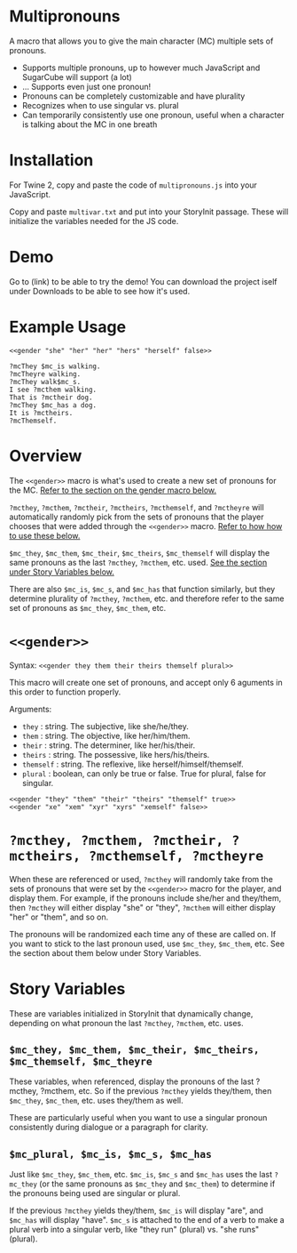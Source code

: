 # Multipronouns
A macro that allows you to give the main character (MC) multiple sets of pronouns.

* Supports multiple pronouns, up to however much JavaScript and SugarCube will support (a lot)
* ... Supports even just one pronoun!
* Pronouns can be completely customizable and have plurality
* Recognizes when to use singular vs. plural
* Can temporarily consistently use one pronoun, useful when a character is talking about the MC in one breath

# Installation

For Twine 2, copy and paste the code of `multipronouns.js` into your JavaScript.

Copy and paste `multivar.txt` and put into your StoryInit passage. These will initialize the variables needed for the JS code.

# Demo
Go to (link) to be able to try the demo! You can download the project iself under Downloads to be able to see how it's used.

# Example Usage

```<<gender "they" "them" "their" "theirs" "themself" true>>
<<gender "she" "her" "her" "hers" "herself" false>>

?mcThey $mc_is walking.
?mcTheyre walking.
?mcThey walk$mc_s.
I see ?mcthem walking.
That is ?mctheir dog.
?mcThey $mc_has a dog.
It is ?mctheirs.
?mcThemself.
```

# Overview
The ``<<gender>>`` macro is what's used to create a new set of pronouns for the MC. [Refer to the section on the gender macro below.](https://github.com/mystyriarious/multipronouns/blob/main/README.md#gender)

`?mcthey`, `?mcthem`, `?mctheir`, `?mctheirs`, `?mcthemself`, and `?mctheyre` will automatically randomly pick from the sets of pronouns that the player chooses that were added through the ``<<gender>>`` macro. [Refer to how how to use these below.]([https://github.com/mystyriarious/multipronouns/blob/main/README.md#gender](https://github.com/mystyriarious/multipronouns/blob/main/README.md#mcthey-mcthem-mctheir-mctheirs-mcthemself-mctheyre))

`$mc_they`, `$mc_them`, `$mc_their`, `$mc_theirs`, `$mc_themself` will display the same pronouns as the last `?mcthey`, `?mcthem`, etc. used. [See the section under Story Variables below.](https://github.com/mystyriarious/multipronouns/blob/main/README.md#mcthey-mcthem-mctheir-mctheirs-mcthemself-mctheyre)

There are also `$mc_is`, `$mc_s`, and `$mc_has` that function similarly, but they determine plurality of `?mcthey`, `?mcthem`, etc. and therefore refer to the same set of pronouns as `$mc_they`, `$mc_them`, etc.

# `<<gender>>`
Syntax: `<<gender they them their theirs themself plural>>`

This macro will create one set of pronouns, and accept only 6 aguments in this order to function properly.

Arguments:
* `they` : string. The subjective, like she/he/they.
* `them` : string. The objective, like her/him/them.
* `their` : string. The determiner, like her/his/their.
* `theirs` : string. The possessive, like hers/his/theirs.
* `themself` : string. The reflexive, like herself/himself/themself.
* `plural` : boolean, can only be true or false. True for plural, false for singular.

```
<<gender "they" "them" "their" "theirs" "themself" true>>
<<gender "xe" "xem" "xyr" "xyrs" "xemself" false>>
```

# `?mcthey, ?mcthem, ?mctheir, ?mctheirs, ?mcthemself, ?mctheyre`
When these are referenced or used, `?mcthey` will randomly take from the sets of pronouns that were set by the `<<gender>>` macro for the player, and display them. For example, if the pronouns include she/her and they/them, then `?mcthey` will either display "she" or "they", `?mcthem` will either display "her" or "them", and so on. 

The pronouns will be randomized each time any of these are called on. If you want to stick to the last pronoun used, use `$mc_they`, `$mc_them`, etc. See the section about them below under Story Variables.

# Story Variables
These are variables initialized in StoryInit that dynamically change, depending on what pronoun the last `?mcthey`, `?mcthem`, etc. uses.

## `$mc_they, $mc_them, $mc_their, $mc_theirs, $mc_themself, $mc_theyre`
These variables, when referenced, display the pronouns of the last ?mcthey, ?mcthem, etc. So if the previous `?mcthey` yields they/them, then `$mc_they`, `$mc_them`, etc. uses they/them as well. 

These are particularly useful when you want to use a singular pronoun consistently during dialogue or a paragraph for clarity.

## `$mc_plural, $mc_is, $mc_s, $mc_has`
Just like `$mc_they`, `$mc_them`, etc. `$mc_is`, `$mc_s` and `$mc_has` uses the last `?mc_they` (or the same pronouns as `$mc_they` and `$mc_them`) to determine if the pronouns being used are singular or plural. 

If the previous `?mcthey` yields they/them, `$mc_is` will display "are", and `$mc_has` will display "have". `$mc_s` is attached to the end of a verb to make a plural verb into a singular verb, like "they run" (plural) vs. "she runs" (plural).
